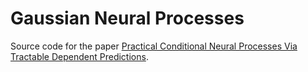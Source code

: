 # Gaussian Neural Processes

Source code for the paper [Practical Conditional Neural Processes Via Tractable Dependent Predictions](https://arxiv.org/abs/2203.08775).
